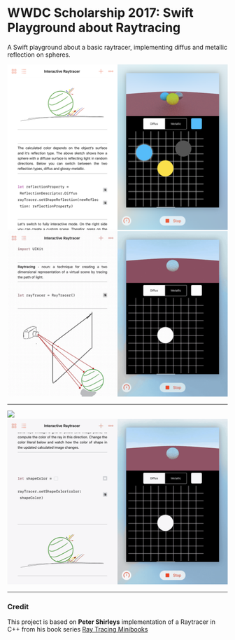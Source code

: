 # WWDC Scholarship 2017: Swift Playground about Raytracing

A Swift playground about a basic raytracer, implementing diffus and metallic reflection on spheres.

![](assets/image1.PNG)
![](assets/vid1.gif)
***
![](assets/overview2.gif)
![](assets/generaloverview.gif)

***


### Credit
This project is based on **Peter Shirleys** implementation of a Raytracer in C++ from his book series [Ray Tracing Minibooks](https://www.amazon.com/Ray-Tracing-Weekend-Minibooks-Book-ebook/dp/B01B5AODD8/ref=sr_1_3?s=digital-text&ie=UTF8&qid=1504779962&sr=1-3&keywords=Ray+Tracing+Minibooks+Book)